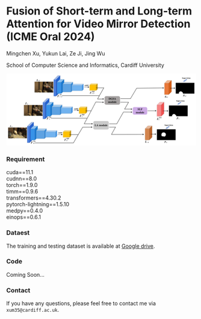 # Fusion of Short-term and Long-term Attention for Video Mirror Detection (ICME Oral 2024)

Mingchen Xu, Yukun Lai, Ze Ji, Jing Wu

School of Computer Science and Informatics, Cardiff University


<p align="center">
  <img src="resources/Architecture-1.png"  width="750"/>
</p>


### Requirement

cuda==11.1   
cudnn==8.0  
torch==1.9.0   
timm==0.9.6   
transformers==4.30.2   
pytorch-lightning==1.5.10  
medpy==0.4.0  
einops==0.6.1

### Dataest

The training and testing dataset is available at [Google drive](https://drive.google.com/file/d/1NO8uO6AALmI1Bh3UUh68tx1POHyC6O2i/view?usp=drive_link). 



### Code
Coming Soon...



### Contact
If you have any questions, please feel free to contact me via `xum35@cardiff.ac.uk`.


